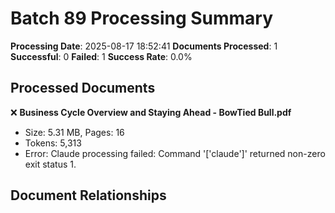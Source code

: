 # Batch 89 Processing Summary

**Processing Date**: 2025-08-17 18:52:41
**Documents Processed**: 1
**Successful**: 0
**Failed**: 1
**Success Rate**: 0.0%

## Processed Documents

❌ **Business Cycle Overview and Staying Ahead - BowTied Bull.pdf**
   - Size: 5.31 MB, Pages: 16
   - Tokens: 5,313
   - Error: Claude processing failed: Command '['claude']' returned non-zero exit status 1.

## Document Relationships
